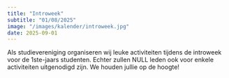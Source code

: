 ```yaml
---
title: "Introweek"
subtitle: "01/08/2025"
image: "/images/kalender/introweek.jpg"
date: 2025-09-01
---
```


Als studievereniging organiseren wij leuke activiteiten tijdens de introweek voor de 1ste-jaars studenten. Echter zullen NULL leden ook voor enkele activiteiten uitgenodigd zijn. We houden jullie op de hoogte!